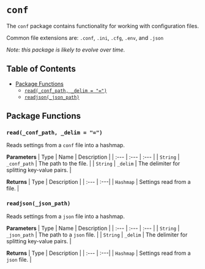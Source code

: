 # `conf`

The `conf` package contains functionality for working with configuration files.

Common file extensions are: `.conf`, `.ini`, `.cfg`, `.env`, and `.json`

*Note: this package is likely to evolve over time.* 

## Table of Contents

- [Package Functions](#package-functions)
  - [`read(_conf_path, _delim = "=")`](#read_conf_path-_delim--)
  - [`readjson(_json_path)`](#readjson_json_path)

## Package Functions

### `read(_conf_path, _delim = "=")`

Reads settings from a `conf` file into a hashmap.

**Parameters**
| Type | Name | Description |
| :--- | :--- | :--- |
| `String` | `_conf_path` | The path to the file. |
| `String` | `_delim` | The delimiter for splitting key-value pairs. |

**Returns**
| Type | Description |
| :--- | :---|
| `Hashmap` | Settings read from a file. |

### `readjson(_json_path)`

Reads settings from a `json` file into a hashmap.

**Parameters**
| Type | Name | Description |
| :--- | :--- | :--- |
| `String` | `_json_path` | The path to a `json` file. |
| `String` | `_delim` | The delimiter for splitting key-value pairs. |

**Returns**
| Type | Description |
| :--- | :---|
| `Hashmap` | Settings read from a `json` file. |
